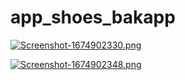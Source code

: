 # app_shoes_bakapp

[![Screenshot-1674902330.png](https://i.postimg.cc/JzsF5M6M/Screenshot-1674902330.png)](https://postimg.cc/0zqZ8R1B)

[![Screenshot-1674902348.png](https://i.postimg.cc/pTH1v82L/Screenshot-1674902348.png)](https://postimg.cc/GBXjJ48W)
